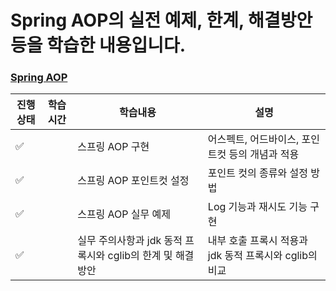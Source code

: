 # Spring AOP의 실전 예제, 한계, 해결방안 등을 학습한 내용입니다.

### [Spring AOP](/src/main/java/hello/aop)

|진행상태|학습시간|학습내용|설명|
| ------ | ------ |  ------ | ------ |
| :white_check_mark: || 스프링 AOP 구현|어스펙트, 어드바이스, 포인트컷 등의 개념과 적용|
| :white_check_mark: || 스프링 AOP 포인트컷 설정 |포인트 컷의 종류와 설정 방법 |
| :white_check_mark: || 스프링 AOP 실무 예제 | Log 기능과 재시도 기능 구현 |
| :white_check_mark: || 실무 주의사항과 jdk 동적 프록시와 cglib의 한계 및 해결방안 | 내부 호출 프록시 적용과 jdk 동적 프록시와 cglib의 비교 |
